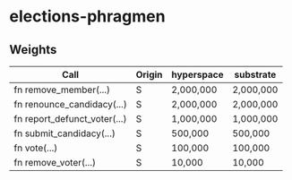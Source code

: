 # elections-phragmen

## Weights

| Call                           | Origin | hyperspace  | substrate |
|--------------------------------|--------|-----------|-----------|
| fn remove\_member(...)         | S      | 2,000,000 | 2,000,000 |
| fn renounce\_candidacy(...)    | S      | 2,000,000 | 2,000,000 |
| fn report\_defunct\_voter(...) | S      | 1,000,000 | 1,000,000 |
| fn submit\_candidacy(...)      | S      | 500,000   | 500,000   |
| fn vote(...)                   | S      | 100,000   | 100,000   |
| fn remove\_voter(...)          | S      | 10,000    | 10,000    |
